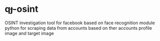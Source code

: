 # qɟ-osint
OSINT  investigation tool  for facebook based on face recognition module python for scraping data from accounts based on ther accounts profile image and target image

